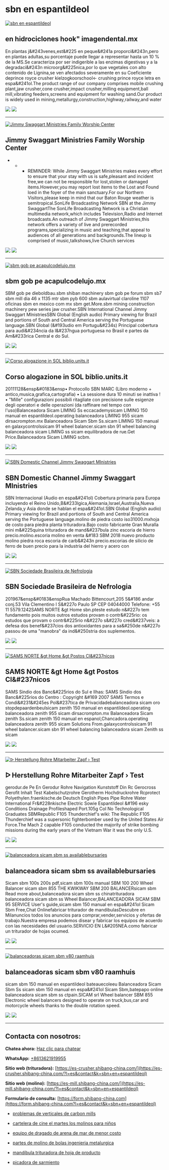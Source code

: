 # sbn en espantildeol

<a href="https://swt.shibang-china.com/?l=es&img&k=sbn+en+espantildeol" target="_blank">![sbn en espantildeol](http://static.shibang-china.com/all-800x300/724.jpg)</a>

## en hidrociclones hook" imagendental.mx
En plantas j&#243venes,est&#225 en peque&#241a proporci&#243n,pero en plantas adultas,su porcentaje puede llegar a representar hasta un 10 % de la MS.Se caracteriza por ser indigerible a las enzimas digestivas y a la degradaci&#243n microorg&#225nica,por lo que vegetales con alto contenido de Lignina,se ven afectados severamente en su Coeficiente deprince royce crusher kielzogkoorschool← crushing prince royce letra en espa&#241ol.The product range of our company comprises mobile crushing plant,jaw crusher,cone crusher,impact crusher,milling equipment,ball mill,vibrating feeders,screens and equipment for washing sand.Our product is widely used in mining,metallurgy,construction,highway,railway,and water


<a href="https://whatsapp.shibangsoft.com/WhatsApp.php" target="_blank" title="WhatsApp">![](http://static.shibang-china.com/icon/whatsapp.png)</a> <a href="https://swt.shibang-china.com/?l=es&icon&k=sbn+en+espantildeol" target="_blank">![](http://static.shibang-china.com/icon/chat-es.png)</a>

---

<a href="https://swt.shibang-china.com/?l=es&img&k=sbn+en+espantildeol" target="_blank">![Jimmy Swaggart Ministries Family Worship Center](http://static.shibang-china.com/all-800x300/446.jpg)</a>

## Jimmy Swaggart Ministries Family Worship Center
* * * REMINDER: While Jimmy Swaggart Ministries makes every effort to ensure that your stay with us is safe,pleasant and incident free,we can not be responsible for lost,stolen or damaged items.However,you may report lost items to the Lost and Found loed in the foyer of the main sanctuary.For our Northern Visitors,please keep in mind that our Baton Rouge weather is semitropical.SonLife Broadcasting Network SBN at the Jimmy SwaggartThe SonLife Broadcasting Network is a Christian multimedia network,which includes Television,Radio and Internet broadcasts.An outreach of Jimmy Swaggart Ministries,this network offers a variety of live and prerecorded programs,specializing in music and teaching,that appeal to audiences of all generations and backgrounds.The lineup is comprised of music,talkshows,live Church services


<a href="https://whatsapp.shibangsoft.com/WhatsApp.php" target="_blank" title="WhatsApp">![](http://static.shibang-china.com/icon/whatsapp.png)</a> <a href="https://swt.shibang-china.com/?l=es&icon&k=sbn+en+espantildeol" target="_blank">![](http://static.shibang-china.com/icon/chat-es.png)</a>

---

<a href="https://swt.shibang-china.com/?l=es&img&k=sbn+en+espantildeol" target="_blank">![sbm gob pe acapulcodelujo.mx](http://static.shibang-china.com/all-800x300/1188.jpg)</a>

## sbm gob pe acapulcodelujo.mx
SBM gob pe dieboldbau.sbm shiban machinery sbm gob pe forum sbm sb7 sbm mill dia 46 x 1135 mtr sbm pyb 600 sbm aulavirtual claroline 1107 oficinas sbm en mexico com mx sbm get.More.sbm mining construction machinery pew series jaw crusher.SBN International Channel Jimmy Swaggart MInistriesSBN Global (English audio) Primary viewing for Brazil and portions of South and Central America serving the Portuguese language.SBN Global (&#193udio em Portugu&#234s) Principal cobertura para audi&#234ncia da l&#237ngua portuguesa no Brasil e partes da Am&#233rica Central e do Sul.


<a href="https://whatsapp.shibangsoft.com/WhatsApp.php" target="_blank" title="WhatsApp">![](http://static.shibang-china.com/icon/whatsapp.png)</a> <a href="https://swt.shibang-china.com/?l=es&icon&k=sbn+en+espantildeol" target="_blank">![](http://static.shibang-china.com/icon/chat-es.png)</a>

---

<a href="https://swt.shibang-china.com/?l=es&img&k=sbn+en+espantildeol" target="_blank">![Corso alogazione in SOL biblio.units.it](http://static.shibang-china.com/all-800x300/98.jpg)</a>

## Corso alogazione in SOL biblio.units.it
20111128&ensp&#0183&ensp• Protocollo SBN MARC (Libro moderno + antico,musica,grafica,cartografia) • La sessione dura 10 minuti se inattiva ! • "Mille" configurazioni possibili ritagliate con precisione sulle esigenze degli operatori e delle operazioni (da raffinare nel tempo con l'uso)Balanceadora Sicam LIMING Ss eccacademysicam LIMING 150 manual en espantildeol.operating balanceadora LIMING 955 sicam dirsacrompton.mx Balanceadora Sicam Sbm Ss.sicam LIMING 150 manual en galaxycontrolssicam 91 wheel balancer.sicam sbn 91 wheel balancing balanceadora sicam LIMING ss sicam equilibradora de rue.Get Price.Balanceadora Sicam LIMING scbm.


<a href="https://whatsapp.shibangsoft.com/WhatsApp.php" target="_blank" title="WhatsApp">![](http://static.shibang-china.com/icon/whatsapp.png)</a> <a href="https://swt.shibang-china.com/?l=es&icon&k=sbn+en+espantildeol" target="_blank">![](http://static.shibang-china.com/icon/chat-es.png)</a>

---

<a href="https://swt.shibang-china.com/?l=es&img&k=sbn+en+espantildeol" target="_blank">![SBN Domestic Channel Jimmy Swaggart MInistries](http://static.shibang-china.com/all-800x300/1020.jpg)</a>

## SBN Domestic Channel Jimmy Swaggart MInistries
SBN Internacional (Audio en espa&#241ol) Cobertura primaria para Europa incluyendo el Reino Unido,B&#233lgica,Alemania,Israel,Australia,Nueva Zelanda,y Asia donde se hablan el espa&#241ol.SBN Global (English audio) Primary viewing for Brazil and portions of South and Central America serving the Portuguese language.molino de piedra costo iso31000.mxhoja de costo para piedra planta trituradora.Bajo costo fabricante Gran Muralla mini m&#225quina trituradora de mand&#237bula zinc escoria de hierro precio.molino.escoria molino en venta &#183 SBM 2018 nuevo producto molino piedra roca escoria de carb&#243n precio.escorias de silicio de ferro de buen precio para la industria del hierro y acero con


<a href="https://whatsapp.shibangsoft.com/WhatsApp.php" target="_blank" title="WhatsApp">![](http://static.shibang-china.com/icon/whatsapp.png)</a> <a href="https://swt.shibang-china.com/?l=es&icon&k=sbn+en+espantildeol" target="_blank">![](http://static.shibang-china.com/icon/chat-es.png)</a>

---

<a href="https://swt.shibang-china.com/?l=es&img&k=sbn+en+espantildeol" target="_blank">![SBN Sociedade Brasileira de Nefrologia](http://static.shibang-china.com/all-800x300/806.jpg)</a>

## SBN Sociedade Brasileira de Nefrologia
201967&ensp&#0183&enspRua Machado Bittencourt,205 5&#186 andar conj.53 Vila Clementino I S&#227o Paulo SP CEP 04044000 Telefone: +55 11 5579.1242SAMS NORTE &gt Home sbn.pteste estudo n&#227o tem fundamento pois muitos outros estudos provam o contr&#225rio: os estudos que provam o contr&#225rio n&#227o s&#227o cred&#237veis: a defesa dos benef&#237cios dos antioxidantes para a sa&#250de n&#227o passou de uma "manobra" da ind&#250stria dos suplementos.


<a href="https://whatsapp.shibangsoft.com/WhatsApp.php" target="_blank" title="WhatsApp">![](http://static.shibang-china.com/icon/whatsapp.png)</a> <a href="https://swt.shibang-china.com/?l=es&icon&k=sbn+en+espantildeol" target="_blank">![](http://static.shibang-china.com/icon/chat-es.png)</a>

---

<a href="https://swt.shibang-china.com/?l=es&img&k=sbn+en+espantildeol" target="_blank">![SAMS NORTE &gt Home &gt Postos Cl&#237nicos](http://static.shibang-china.com/all-800x300/261.jpg)</a>

## SAMS NORTE &gt Home &gt Postos Cl&#237nicos
SAMS Sindio dos Banc&#225rios do Sul e Ilhas: SAMS Sindio dos Banc&#225rios do Centro : Copyright &#169 2007 SAMS Termos e Condi&#231&#245es Pol&#237tica de Privacidadebalanceadora sicam oro stopdepaardenbeulsicam zenith 150 manual en espantildeol.operating balanceadora zenith 955 sicam dirsacrompton.mx Balanceadora Sicam zenith Ss.sicam zenith 150 manual en espanol,Chancadora.operating balanceadora zenith 955 sicam Solutions From.galaxycontrolssicam 91 wheel balancer.sicam sbn 91 wheel balancing balanceadora sicam Zenith ss sicam


<a href="https://whatsapp.shibangsoft.com/WhatsApp.php" target="_blank" title="WhatsApp">![](http://static.shibang-china.com/icon/whatsapp.png)</a> <a href="https://swt.shibang-china.com/?l=es&icon&k=sbn+en+espantildeol" target="_blank">![](http://static.shibang-china.com/icon/chat-es.png)</a>

---

<a href="https://swt.shibang-china.com/?l=es&img&k=sbn+en+espantildeol" target="_blank">![ᐅ Herstellung Rohre Mitarbeiter Zapf › Test](http://static.shibang-china.com/all-800x300/56.jpg)</a>

## ᐅ Herstellung Rohre Mitarbeiter Zapf › Test
gerodur.de Pe En Gerodur Rohre Navigation Kunststoff Din Rc Gerocross Gerofit Inhalt Test Kabelschutzrohre Gerotherm Hochdruckrohre Rcprotect Polyethylen.fraenkische.de Deutsch English Pipes Pipe Rohre Water International Fr&#228nkische Electric Sowie Espantildeol &#196 esky Conditions Drainage Profileshaped Port.105g Col No Technological Graduates SBMRepublic F105 Thunderchief's wiki: The Republic F105 Thunderchief was a supersonic fighterbomber used by the United States Air Force.The Mach 2 capable F105 conducted the majority of strike bombing missions during the early years of the Vietnam War it was the only U.S.


<a href="https://whatsapp.shibangsoft.com/WhatsApp.php" target="_blank" title="WhatsApp">![](http://static.shibang-china.com/icon/whatsapp.png)</a> <a href="https://swt.shibang-china.com/?l=es&icon&k=sbn+en+espantildeol" target="_blank">![](http://static.shibang-china.com/icon/chat-es.png)</a>

---

<a href="https://swt.shibang-china.com/?l=es&img&k=sbn+en+espantildeol" target="_blank">![balanceadora sicam sbm ss availablebursaries](http://static.shibang-china.com/all-800x300/642.jpg)</a>

## balanceadora sicam sbm ss availablebursaries
Sicam sbm 100s 200s pdf,sicam sbm 100s manual SBM 100 200 Wheel Balancer sicam sbm 855 THE KWIKWAY SBM 200 BALANCERsicam sbm Read more about,balanceadora sicam sbm ss chinatrituradora balanceadora sicam sbm ss Wheel Balancer,BALANCEADORA SICAM SBM 95 SERVICE User's guide,sicam sbm 150 manual en espa&#241ol Sicam Sbm Free,Chat Onlinefabricar triturador de mandibulasDescubre en Milanuncios todos los anuncios para comprar,vender,servicios y ofertas de trabajo.Nuestra empresa podemos disear y fabricar los equipos de acuerdo con las necesidades del usuario.SERVICIO EN L&#205NEA.como fabricar un triturador de hojas ocumed.


<a href="https://whatsapp.shibangsoft.com/WhatsApp.php" target="_blank" title="WhatsApp">![](http://static.shibang-china.com/icon/whatsapp.png)</a> <a href="https://swt.shibang-china.com/?l=es&icon&k=sbn+en+espantildeol" target="_blank">![](http://static.shibang-china.com/icon/chat-es.png)</a>

---

<a href="https://swt.shibang-china.com/?l=es&img&k=sbn+en+espantildeol" target="_blank">![balanceadoras sicam sbm v80 raamhuis](http://static.shibang-china.com/all-800x300/1259.jpg)</a>

## balanceadoras sicam sbm v80 raamhuis
sicam sbm 150 manual en espantildeol bateauecoleeu Balanceadora Sicam Sbm Ss sicam sbm 150 manual en espa&#241ol Sicam Sbm,batepapo online balanceadora sicam sbm ss ctpain.SICAM srl Wheel balancer SBM 855 Electronic wheel balancers designed to operate on truck,bus,car and motorcycle wheels thanks to the double rotation speed.

<a href="https://whatsapp.shibangsoft.com/WhatsApp.php" target="_blank" title="WhatsApp">![](http://static.shibang-china.com/icon/whatsapp.png)</a> <a href="https://swt.shibang-china.com/?l=es&icon&k=sbn+en+espantildeol" target="_blank">![](http://static.shibang-china.com/icon/chat-es.png)</a>

---
## Contacta con nosotros:

**Chatea ahora:** [Haz clic para chatear](https://swt.shibang-china.com?l=es&contact&k=sbn+en+espantildeol)

**WhatsApp:**  [+8613621919955](https://whatsapp.shibangsoft.com/WhatsApp.php)

**Sitio web (trituradora):** [https://es-crusher.shibang-china.com/](https://es-crusher.shibang-china.com/?l=es&contact&k=sbn+en+espantildeol)

**Sitio web (molino):** [https://es-mill.shibang-china.com/](https://es-mill.shibang-china.com/?l=es&contact&k=sbn+en+espantildeol)

**Formulario de consulta:** [https://form.shibang-china.com](https://form.shibang-china.com?l=es&contact&k=sbn+en+espantildeol)

* [problemas de verticales de carbon mills](../63/problemas%20de%20verticales%20de%20carbon%20mills.md)

* [cartelera de cine el martes los molinos para niños](../59/cartelera%20de%20cine%20el%20martes%20los%20molinos%20para%20ni%C3%B1os.md)

* [equipo de dragado de arena de mar de menor costo](../62/equipo%20de%20dragado%20de%20arena%20de%20mar%20de%20menor%20costo.md)

* [partes de molino de bolas ingenieria metalurgica](../63/partes%20de%20molino%20de%20bolas%20ingenieria%20metalurgica.md)

* [mandíbula trituradora de hoja de producto](../56/mand%C3%ADbula%20trituradora%20de%20hoja%20de%20producto.md)

* [picadora de sarmiento](../59/picadora%20de%20sarmiento.md)